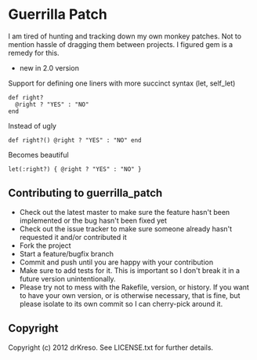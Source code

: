 Guerrilla Patch
================

I am tired of hunting and tracking down my own monkey patches. Not to mention hassle of dragging them between projects. I figured gem is a remedy for this.

* new in 2.0 version

Support for defining one liners with more succinct syntax (let, self_let)

```
def right?
  @right ? "YES" : "NO"
end
```

Instead of ugly

```
def right?() @right ? "YES" : "NO" end
```

Becomes beautiful

```
let(:right?) { @right ? "YES" : "NO" }
```


Contributing to guerrilla_patch
-------------------------------
 
* Check out the latest master to make sure the feature hasn't been implemented or the bug hasn't been fixed yet
* Check out the issue tracker to make sure someone already hasn't requested it and/or contributed it
* Fork the project
* Start a feature/bugfix branch
* Commit and push until you are happy with your contribution
* Make sure to add tests for it. This is important so I don't break it in a future version unintentionally.
* Please try not to mess with the Rakefile, version, or history. If you want to have your own version, or is otherwise necessary, that is fine, but please isolate to its own commit so I can cherry-pick around it.

Copyright
----------

Copyright (c) 2012 drKreso. See LICENSE.txt for
further details.

